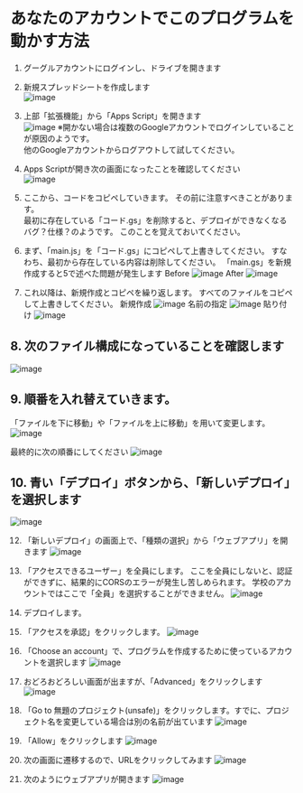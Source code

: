 # あなたのアカウントでこのプログラムを動かす方法

1. グーグルアカウントにログインし、ドライブを開きます
1. 新規スプレッドシートを作成します  
![image](https://github.com/mss7z/gas_iot/assets/49343918/8cca2a36-70a5-4dd2-a7b4-14c91ddc2315)

1. 上部「拡張機能」から「Apps Script」を開きます  
   ![image](https://github.com/mss7z/gas_iot/assets/49343918/a8fce4a0-62a1-450e-bb9d-64b9ee10e7cd)
   ※開かない場合は複数のGoogleアカウントでログインしていることが原因のようです。  
   他のGoogleアカウントからログアウトして試してください。

4. Apps Scriptが開き次の画面になったことを確認してください  
   ![image](https://github.com/mss7z/gas_iot/assets/49343918/e2d6f222-7692-4e8e-8b91-578e45db6164)

5. ここから、コードをコピペしていきます。
   その前に注意すべきことがあります。  
   最初に存在している「コード.gs」を削除すると、デプロイができなくなるバグ？仕様？のようです。
   このことを覚えておいてください。
6. まず、「main.js」を「コード.gs」にコピペして上書きしてください。
   すなわち、最初から存在している内容は削除してください。
   「main.gs」を新規作成すると5で述べた問題が発生します
   Before
   ![image](https://github.com/mss7z/gas_iot/assets/49343918/771a50e5-656b-47c3-9c3b-5060f69b4589)
   After
   ![image](https://github.com/mss7z/gas_iot/assets/49343918/b62d940e-1e2a-47de-8dd1-3db6c0f3297b)

7. これ以降は、新規作成とコピペを繰り返します。
   すべてのファイルをコピペして上書きしてください。
   新規作成
   ![image](https://github.com/mss7z/gas_iot/assets/49343918/5b488fde-12d2-4562-8def-1cc1bcc3d2c5)
   名前の指定
   ![image](https://github.com/mss7z/gas_iot/assets/49343918/b1d3b8b1-821e-45c3-b6bd-b5e574f4e983)
   貼り付け
   ![image](https://github.com/mss7z/gas_iot/assets/49343918/b143e9d4-0bf5-44fe-9705-fe737107bb03)

## 8. 次のファイル構成になっていることを確認します
![image](https://github.com/mss7z/gas_iot/assets/49343918/6f21fbd9-aaf0-425d-bd83-35ef5a4f4368)

## 9. 順番を入れ替えていきます。
「ファイルを下に移動」や「ファイルを上に移動」を用いて変更します。
![image](https://github.com/mss7z/gas_iot/assets/49343918/d1e17c1a-b43c-4786-a492-c75b04afdc68)

最終的に次の順番にしてください
![image](https://github.com/mss7z/gas_iot/assets/49343918/411e7587-cf1d-4a1d-9a7c-a26bcdb58252)

## 10. 青い「デプロイ」ボタンから、「新しいデプロイ」を選択します
![image](https://github.com/mss7z/gas_iot/assets/49343918/d1336cf6-d3fb-4f98-8a34-0db4bfe9a722)


12. 「新しいデプロイ」の画面上で、「種類の選択」から「ウェブアプリ」を開きます
![image](https://github.com/mss7z/gas_iot/assets/49343918/e49c4caa-c027-4202-8dc5-37413561f6a2)

13. 「アクセスできるユーザー」を全員にします。
ここを全員にしないと、認証ができずに、結果的にCORSのエラーが発生し苦しめられます。
学校のアカウントではここで「全員」を選択することができません。
![image](https://github.com/mss7z/gas_iot/assets/49343918/5bf7ce39-ae51-46f1-bd28-570acdc84276)

14. デプロイします。
15. 「アクセスを承認」をクリックします。
    ![image](https://github.com/mss7z/gas_iot/assets/49343918/f11f6118-cde4-4e9e-8390-d5e910f980ee)

16. 「Choose an account」で、プログラムを作成するために使っているアカウントを選択します
![image](https://github.com/mss7z/gas_iot/assets/49343918/d6d49484-6a51-4764-ae84-12c8943b4c5a)

19. おどろおどろしい画面が出ますが、「Advanced」をクリックします
![image](https://github.com/mss7z/gas_iot/assets/49343918/563ae7e8-7a2d-43fe-81b0-4a6507ea714f)


20. 「Go to 無題のプロジェクト(unsafe)」をクリックします。すでに、プロジェクト名を変更している場合は別の名前が出ています
![image](https://github.com/mss7z/gas_iot/assets/49343918/80160012-b43d-4ae4-b6bc-1431f23d0caf)

21. 「Allow」をクリックします
![image](https://github.com/mss7z/gas_iot/assets/49343918/4855bdeb-ee09-4a37-93ee-0e5cf469436c)

22. 次の画面に遷移するので、URLをクリックしてみます
![image](https://github.com/mss7z/gas_iot/assets/49343918/07acd2bf-e4d6-422f-a59b-f6d19535ce74)

23. 次のようにウェブアプリが開きます
![image](https://github.com/mss7z/gas_iot/assets/49343918/4333769d-2a93-4d00-89eb-35b017472d80)

